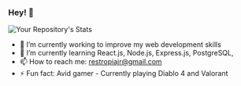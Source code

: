 ### Hey! 👋

<!--
**restropiajr/restropiajr** is a ✨ _special_ ✨ repository because its `README.md` (this file) appears on your GitHub profile.

Here are some ideas to get you started:
- 🔭 I’m currently working on ...
- 🌱 I’m currently learning ...
- 👯 I’m looking to collaborate on ...
- 🤔 I’m looking for help with ...
- 💬 Ask me about ...
- 📫 How to reach me: ...
- 😄 Pronouns: ...
- ⚡ Fun fact: ...

-->

![Your Repository's Stats](https://github-readme-stats.vercel.app/api?username=restropiajr&show_icons=true)

- 🔭 I’m currently working to improve my web development skills
- 🌱 I’m currently learning React.js, Node.js, Express.js, PostgreSQL,
- 📫 How to reach me: restropiajr@gmail.com
- ⚡ Fun fact: Avid gamer - Currently playing Diablo 4 and Valorant
